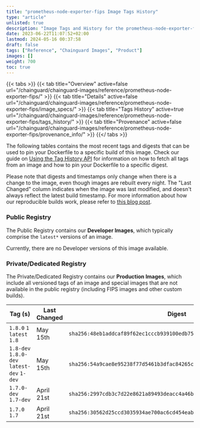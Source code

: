 ```yaml
---
title: "prometheus-node-exporter-fips Image Tags History"
type: "article"
unlisted: true
description: "Image Tags and History for the prometheus-node-exporter-fips Chainguard Image"
date: 2023-06-22T11:07:52+02:00
lastmod: 2024-05-16 00:37:58
draft: false
tags: ["Reference", "Chainguard Images", "Product"]
images: []
weight: 700
toc: true
---
```


{{< tabs >}}
{{< tab title="Overview" active=false url="/chainguard/chainguard-images/reference/prometheus-node-exporter-fips/" >}}
{{< tab title="Details" active=false url="/chainguard/chainguard-images/reference/prometheus-node-exporter-fips/image_specs/" >}}
{{< tab title="Tags History" active=true url="/chainguard/chainguard-images/reference/prometheus-node-exporter-fips/tags_history/" >}}
{{< tab title="Provenance" active=false url="/chainguard/chainguard-images/reference/prometheus-node-exporter-fips/provenance_info/" >}}
{{</ tabs >}}

The following tables contains the most recent tags and digests that can be used to pin your Dockerfile to a specific build of this image. Check our guide on [Using the Tag History API](/chainguard/chainguard-images/using-the-tag-history-api/) for information on how to fetch all tags from an image and how to pin your Dockerfile to a specific digest.

Please note that digests and timestamps only change when there is a change to the image, even though images are rebuilt every night. The "Last Changed" column indicates when the image was last modified, and doesn't always reflect the latest build timestamp. For more information about how our reproducible builds work, please refer to [this blog post](https://www.chainguard.dev/unchained/reproducing-chainguards-reproducible-image-builds).

### Public Registry
The Public Registry contains our **Developer Images**, which typically comprise the `latest*` versions of an image.

Currently, there are no Developer versions of this image available.

### Private/Dedicated Registry
The Private/Dedicated Registry contains our **Production Images**, which include all versioned tags of an image and special images that are not available in the public registry (including FIPS images and other custom builds).

| Tag (s)                                     | Last Changed | Digest                                                                    |
|---------------------------------------------|--------------|---------------------------------------------------------------------------|
|  `1.8.0` `1` `latest` `1.8`                 | May 15th     | `sha256:48eb1addcaf89f62ec1cccb939100edb75692644c4fdfc0cded5c2d4987a6cc1` |
|  `1.8-dev` `1.8.0-dev` `latest-dev` `1-dev` | May 15th     | `sha256:54a9cae8e95238f77d5461b3dfac84265c6db3e40664404a751dca0c39bbfaef` |
|  `1.7.0-dev` `1.7-dev`                      | April 21st   | `sha256:2997cdb3c7d22e8621a89493deacc4a46b89d0daa9662ab211a9210864e27821` |
|  `1.7.0` `1.7`                              | April 21st   | `sha256:30562d25ccd3035934ae700ac6cd454eab35546bd9e006b3da12bf3906e3b289` |

